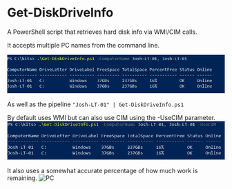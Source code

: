 # Get-DiskDriveInfo
A PowerShell script that retrieves hard disk info via WMI/CIM calls.

It accepts multiple PC names from the command line.

![PC](/images/MultiplePCNames.JPG)

As well as the pipeline
`"Josh-LT-01" | Get-DiskDriveInfo.ps1` 

By default uses WMI but can also use CIM using the -UseCIM parameter.
![CIM](/images/CIM.JPG)

It also uses a somewhat accurate percentage of how much work is remaining.
![PC](/images/images/Percentage.JPG)

